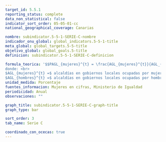```yaml
---
target_id: 5.5.1
reporting_status: complete
data_non_statistical: false
indicator_sort_order: 05-05-01-cc
national_geographical_coverage: Canarias

nombre: subindicator.5-5-1-SERIE-C-nombre
indicador_onu_global: global_indicators.5-5-1-title
meta_global: global_targets.5-5-title
objetivo_global: global_goals.5-title
definicion: subindicator.5-5-1-SERIE-C-definicion

formula_teorica: '$$PAGL_{mujeres}^{t} = \frac{AGL_{mujeres}^{t}}{AGL_{mujeres}^{t}+AGL_{hombres}^{t}} \cdot 100$$ <br>
donde: <br>
$AGL_{mujeres}^{t} =$ alcaldías en gobiernos locales ocupadas por mujeres en el año $t$ <br>
$AGL_{hombres}^{t} =$ alcaldías en gobiernos locales ocupadas por hombres en el año $t$'
unidad_medida: Porcentaje
fuentes_informacion: Mujeres en cifras, Ministerio de Igualdad
periodicidad: Anual
observaciones: ""

graph_title: subindicator.5-5-1-SERIE-C-graph-title
graph_type: bar

sort_order: 3
tab_name: Serie C

coordinado_con_ocecas: true
---
```


